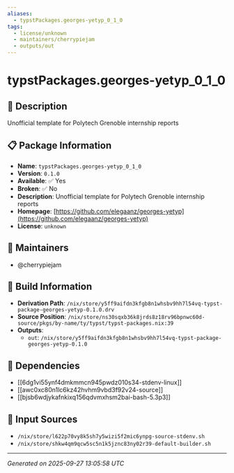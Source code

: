 ```yaml
---
aliases:
  - typstPackages.georges-yetyp_0_1_0
tags:
  - license/unknown
  - maintainers/cherrypiejam
  - outputs/out
---
```


# typstPackages.georges-yetyp_0_1_0

## 📝 Description

Unofficial template for Polytech Grenoble internship reports

## 📋 Package Information

- **Name**: `typstPackages.georges-yetyp_0_1_0`
- **Version**: `0.1.0`
- **Available**: ✅ Yes
- **Broken**: ✅ No
- **Description**: Unofficial template for Polytech Grenoble internship reports
- **Homepage**: [https://github.com/elegaanz/georges-yetyp](https://github.com/elegaanz/georges-yetyp)
- **License**: `unknown`
## 👥 Maintainers

- @cherrypiejam


## 🔧 Build Information

- **Derivation Path**: `/nix/store/y5ff9aifdn3kfgb8n1whsbv9hh7l54vq-typst-package-georges-yetyp-0.1.0.drv`
- **Source Position**: `/nix/store/ns30sqxb36k8jrds8z18rv96bpnwc60d-source/pkgs/by-name/ty/typst/typst-packages.nix:39`
- **Outputs**:
  - `out`:  `/nix/store/y5ff9aifdn3kfgb8n1whsbv9hh7l54vq-typst-package-georges-yetyp-0.1.0`

## 🔗 Dependencies

- [[6dg1vi55ynf4dmkmmcn945pwdz010s34-stdenv-linux]]
- [[awc0xc80n1lc6kz42hvhm9vbd3f92v24-source]]
- [[bjsb6wdjykafnkixq156qdvmxhsm2bai-bash-5.3p3]]

## 📁 Input Sources

- `/nix/store/l622p70vy8k5sh7y5wizi5f2mic6ynpg-source-stdenv.sh`
- `/nix/store/shkw4qm9qcw5sc5n1k5jznc83ny02r39-default-builder.sh`

---
*Generated on 2025-09-27 13:05:58 UTC*
